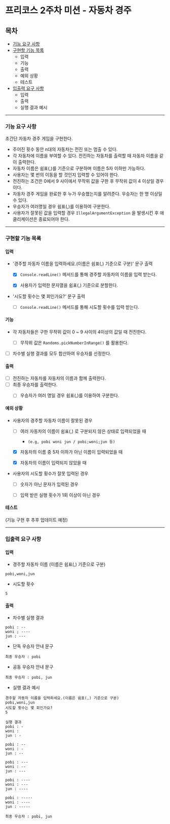 # 프리코스 2주차 미션 - 자동차 경주


## 목차
- [기능 요구 사항](#기능-요구-사항)
- [구현할 기능 목록](#구현할-기능-목록)
    - 입력
    - 기능
    - 출력
    - 예외 상황
    - 테스트
- [입출력 요구 사항](#입출력-요구-사항)
    - 입력
    - 출력
    - 실행 결과 예시

---

### 기능 요구 사항
초간단 자동차 경주 게임을 구현한다.
- 주어진 횟수 동안 n대의 자동차는 전진 또는 멈출 수 있다.
- 각 자동차에 이름을 부여할 수 있다. 전진하는 자동차를 출력할 때 자동차 이름을 같이 출력한다.
- 자동차 이름은 쉼표(,)를 기준으로 구분하며 이름은 5자 이하만 가능하다.
- 사용자는 몇 번의 이동을 할 것인지 입력할 수 있어야 한다.
- 전진하는 조건은 0에서 9 사이에서 무작위 값을 구한 후 무작위 값이 4 이상일 경우이다.
- 자동차 경주 게임을 완료한 후 누가 우승했는지를 알려준다. 우승자는 한 명 이상일 수 있다.
- 우승자가 여러명일 경우 쉼표(,)를 이용하여 구분한다.
- 사용자가 잘못된 값을 입력할 경우 `IllegalArgumentException` 을 발생시킨 후 애클리케이션은 종료되어야 한다.

---

### 구현할 기능 목록
#### 입력
- '경주할 자동차 이름을 입력하세요.(이름은 쉼표(,) 기준으로 구분)'  문구 출력
    - [x] `Console.readLine()` 메서드를 통해 경주할 자동차의 이름을 입력 받는다.
    - [x] 사용자가 입력한 문자열을 쉼표(,) 기준으로 분할한다.
  

- '시도할 횟수는 몇 회인가요?' 문구 출력
    - [ ] `Console.readLine()` 메서드를 통해 시도할 횟수를 입력 받는다.


#### 기능
- 각 자동차들은 구한 무작위 값이 0 ~ 9 사이의 4이상의 값일 때 전진한다.
    - [ ] 무작위 값은 `Randoms.pickNumberInRange()` 를 활용한다.


- [ ] 차수별 실행 결과를 모두 합산하여 우승자를 선정한다.


#### 출력
- [ ] 전진하는 자동차를 자동차의 이름과 함께 출력한다.
- [ ] 최종 우승자를 출력한다.
    - [ ] 우승자가 여러 명일 경우 쉼표(,)를 이용하여 구분한다.


#### 예외 상황
 - 사용자의 경주할 자동차 이름이 잘못된 경우
    - [ ] 여러 자동차의 이름이 쉼표(,) 로 구분되지 않은 상태로 입력되었을 때 
        - `(e.g, pobi woni jun / pobi;woni;jun 등)`
    - [x] 자동차의 이름 중 5자 이하가 아닌 이름이 입력되었을 때
    - [x] 자동차의 이름이 입력되지 않았을 때
 

 - 사용자의 시도할 횟수가 잘못 입력된 경우
    - [ ] 숫자가 아닌 문자가 입력된 경우
    - [ ] 입력 받은 실행 횟수가 1회 이상이 아닌 경우


#### 테스트
(기능 구현 후 추후 업데이트 예정)

---

### 입출력 요구 사항
#### 입력
- 경주할 자동차 이름 (이름은 쉼표(,) 기준으로 구분)

```
pobi,woni,jun
```

- 시도할 횟수

```
5
```

#### 출력
- 차수별 실행 결과

```
pobi : --
woni ; ----
jun : ---
```

- 단독 우승자 안내 문구 

```
최종 우승자 : pobi
```

- 공동 우승자 안내 문구

```
최종 우승자 : pobi, jun
```

- 실행 결과 예시

```
경주할 자동차 이름을 입력하세요.(이름은 쉼표(,) 기준으로 구분)
pobi,woni,jun
시도할 횟수는 몇 회인가요?
5

실행 결과
pobi : -
woni :
jun : -

pobi : --
woni : -
jun : --

pobi : ---
woni : --
jun : ---

pobi : ----
woni : ---
jun : ----

pobi : -----
woni : ----
jun : -----

최종 우승자 : pobi, jun
```
